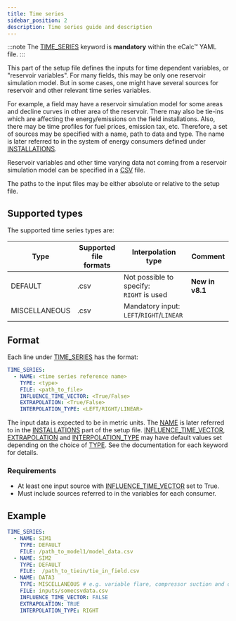 ```yaml
---
title: Time series
sidebar_position: 2
description: Time series guide and description
---
```


:::note
The [TIME_SERIES](../../references/keywords/TIME_SERIES.md) keyword is **mandatory** within the eCalc™ YAML file.
:::

This part of the setup file defines the inputs for time dependent variables, or "reservoir
variables". For many fields, this may be only one reservoir simulation model. But in some
cases, one might have several sources for reservoir and other relevant time series variables.

For example, a field may have a reservoir simulation model for some areas and decline curves in other area of
the reservoir. There may also be tie-ins which are affecting the energy/emissions on the field
installations. Also, there may be time profiles for fuel prices, emission tax, etc.
Therefore, a set of sources may be specified with a name, path to data and type. The name is
later referred to in the system of energy consumers defined under [INSTALLATIONS](../../references/keywords/INSTALLATIONS).

Reservoir variables and other time varying data not coming from a reservoir simulation model can
be specified in a [CSV](https://en.wikipedia.org/wiki/Comma-separated_values) file.

The paths to the input files may be either absolute or relative to the setup file.

## Supported types

The supported time series types are:

| Type          | Supported file formats  | Interpolation type                                              | Comment                                                                                                    |
|---------------|-------------------------|-----------------------------------------------------------------|------------------------------------------------------------------------------------------------------------|
| DEFAULT       | .csv                    | Not possible to specify: <br />`RIGHT` is used  | **New in v8.1**                                                                                            |
| MISCELLANEOUS | .csv                    | Mandatory input:<br />`LEFT`/`RIGHT`/`LINEAR`                   |                                                                                                            |

## Format
Each line under [TIME_SERIES](../../references/keywords/TIME_SERIES.md) has the format:

~~~~~~~~yaml
TIME_SERIES:
  - NAME: <time series reference name>
    TYPE: <type>
    FILE: <path_to_file>
    INFLUENCE_TIME_VECTOR: <True/False>
    EXTRAPOLATION: <True/False>
    INTERPOLATION_TYPE: <LEFT/RIGHT/LINEAR>
~~~~~~~~

The input data is expected to be in metric units. The [NAME](../../references/keywords/NAME) is later referred
to in the [INSTALLATIONS](../../references/keywords/INSTALLATIONS) part of the setup file.
[INFLUENCE_TIME_VECTOR](../../references/keywords/INFLUENCE_TIME_VECTOR), [EXTRAPOLATION](../../references/keywords/EXTRAPOLATION)
and [INTERPOLATION_TYPE](../../references/keywords/INTERPOLATION_TYPE) may have default values set depending
on the choice of [TYPE](../../references/keywords/TYPE). See the documentation for each keyword for details.

### Requirements
- At least one input source with [INFLUENCE_TIME_VECTOR](../../references/keywords/INFLUENCE_TIME_VECTOR) set to True.
- Must include sources referred to in the variables for each consumer.

## Example
~~~~~~~~yaml
TIME_SERIES:
  - NAME: SIM1
    TYPE: DEFAULT
    FILE: /path_to_model1/model_data.csv
  - NAME: SIM2
    TYPE: DEFAULT
    FILE:  /path_to_tiein/tie_in_field.csv
  - NAME: DATA3
    TYPE: MISCELLANEOUS # e.g. variable flare, compressor suction and discharge pressures
    FILE: inputs/somecsvdata.csv
    INFLUENCE_TIME_VECTOR: FALSE
    EXTRAPOLATION: TRUE
    INTERPOLATION_TYPE: RIGHT
~~~~~~~~


